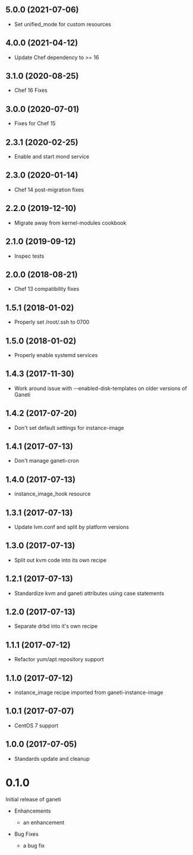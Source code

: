 5.0.0 (2021-07-06)
------------------
- Set unified_mode for custom resources

4.0.0 (2021-04-12)
------------------
- Update Chef dependency to >= 16

3.1.0 (2020-08-25)
------------------
- Chef 16 Fixes

3.0.0 (2020-07-01)
------------------
- Fixes for Chef 15

2.3.1 (2020-02-25)
------------------
- Enable and start mond service

2.3.0 (2020-01-14)
------------------
- Chef 14 post-migration fixes

2.2.0 (2019-12-10)
------------------
- Migrate away from kernel-modules cookbook

2.1.0 (2019-09-12)
------------------
- Inspec tests

2.0.0 (2018-08-21)
------------------
- Chef 13 compatibility fixes

1.5.1 (2018-01-02)
------------------
- Properly set /root/.ssh to 0700

1.5.0 (2018-01-02)
------------------
- Properly enable systemd services

1.4.3 (2017-11-30)
------------------
- Work around issue with --enabled-disk-templates on older versions of Ganeti

1.4.2 (2017-07-20)
------------------
- Don't set default settings for instance-image

1.4.1 (2017-07-13)
------------------
- Don't manage ganeti-cron

1.4.0 (2017-07-13)
------------------
- instance_image_hook resource

1.3.1 (2017-07-13)
------------------
- Update lvm.conf and split by platform versions

1.3.0 (2017-07-13)
------------------
- Split out kvm code into its own recipe

1.2.1 (2017-07-13)
------------------
- Standardize kvm and ganeti attributes using case statements

1.2.0 (2017-07-13)
------------------
- Separate drbd into it's own recipe

1.1.1 (2017-07-12)
------------------
- Refactor yum/apt repository support

1.1.0 (2017-07-12)
------------------
- instance_image recipe imported from ganeti-instance-image

1.0.1 (2017-07-07)
------------------
- CentOS 7 support

1.0.0 (2017-07-05)
------------------
- Standards update and cleanup

# 0.1.0

Initial release of ganeti

* Enhancements
  * an enhancement

* Bug Fixes
  * a bug fix
